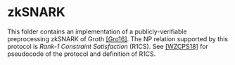 # zkSNARK

This folder contains an implementation of a publicly-verifiable preprocessing zkSNARK of Groth [\[Gro16\]](https://eprint.iacr.org/2016/260).
The NP relation supported by this protocol is *Rank-1 Constraint Satisfaction* (R1CS).
See [\[WZCPS18\]](https://eprint.iacr.org/2018/691) for pseudocode of the protocol and definition of R1CS.